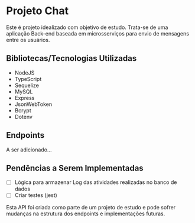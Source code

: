 # Projeto Chat

Este é projeto idealizado com objetivo de estudo. Trata-se de uma aplicação Back-end baseada em microsserviços para envio de mensagens entre os usuários. 

## Bibliotecas/Tecnologias Utilizadas
- NodeJS
- TypeScript
- Sequelize
- MySQL
- Express
- JsonWebToken
- Bcrypt
- Dotenv


## Endpoints
A ser adicionado...


## Pendências a Serem Implementadas
- [ ] Lógica para armazenar Log das atividades realizadas no banco de dados
- [ ] Criar testes (jest)

Esta API foi criada como parte de um projeto de estudo e pode sofrer mudanças na estrutura dos endpoints e implementações futuras. 
